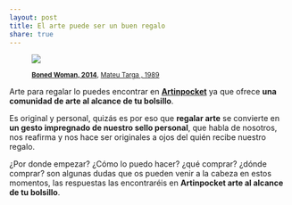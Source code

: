 ```yaml
---
layout: post
title: El arte puede ser un buen regalo
share: true
---
```


<figure class="text-center">
	<img src="http://artinpocket.cat/users_images/584.jpg?1401133905">
	<figcaption>
		<p><small><strong><a href="http://artinpocket.cat/work_home.php?$artist_code=422&$work_code=584#disqus_thread">Boned Woman, 2014</a></strong>, <a href="http://artinpocket.cat/artist_home.php?$artist_code=422">Mateu Targa , 1989</a></small></p>
	</figcaption>
</figure>

Arte para regalar lo puedes encontrar en **[Artinpocket](http://www.artinpocket.cat/)** ya que ofrece **una comunidad de arte al alcance de tu bolsillo**. 

Es original y personal, quizás es por eso que **regalar arte** se convierte en **un gesto impregnado de nuestro sello personal**, que habla de nosotros, nos reafirma y nos hace ser originales a ojos del quién recibe nuestro regalo. 

¿Por donde empezar? ¿Cómo lo puedo hacer? ¿qué comprar? ¿dónde comprar? son algunas dudas que os pueden venir a la cabeza en estos momentos, las respuestas las encontraréis en **Artinpocket arte al alcance de tu bolsillo**.